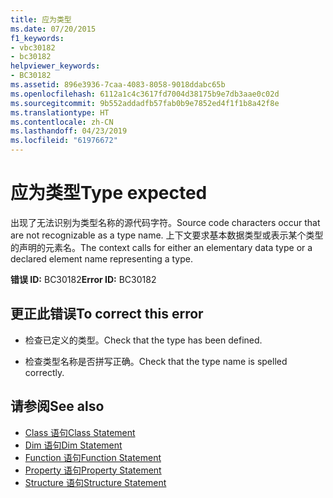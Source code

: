 ```yaml
---
title: 应为类型
ms.date: 07/20/2015
f1_keywords:
- vbc30182
- bc30182
helpviewer_keywords:
- BC30182
ms.assetid: 896e3936-7caa-4083-8058-9018ddabc65b
ms.openlocfilehash: 6112a1c4c3617fd7004d38175b9e7db3aae0c02d
ms.sourcegitcommit: 9b552addadfb57fab0b9e7852ed4f1f1b8a42f8e
ms.translationtype: HT
ms.contentlocale: zh-CN
ms.lasthandoff: 04/23/2019
ms.locfileid: "61976672"
---
```

# <a name="type-expected"></a><span data-ttu-id="286a6-102">应为类型</span><span class="sxs-lookup"><span data-stu-id="286a6-102">Type expected</span></span>
<span data-ttu-id="286a6-103">出现了无法识别为类型名称的源代码字符。</span><span class="sxs-lookup"><span data-stu-id="286a6-103">Source code characters occur that are not recognizable as a type name.</span></span> <span data-ttu-id="286a6-104">上下文要求基本数据类型或表示某个类型的声明的元素名。</span><span class="sxs-lookup"><span data-stu-id="286a6-104">The context calls for either an elementary data type or a declared element name representing a type.</span></span>  
  
 <span data-ttu-id="286a6-105">**错误 ID:** BC30182</span><span class="sxs-lookup"><span data-stu-id="286a6-105">**Error ID:** BC30182</span></span>  
  
## <a name="to-correct-this-error"></a><span data-ttu-id="286a6-106">更正此错误</span><span class="sxs-lookup"><span data-stu-id="286a6-106">To correct this error</span></span>  
  
- <span data-ttu-id="286a6-107">检查已定义的类型。</span><span class="sxs-lookup"><span data-stu-id="286a6-107">Check that the type has been defined.</span></span>  
  
- <span data-ttu-id="286a6-108">检查类型名称是否拼写正确。</span><span class="sxs-lookup"><span data-stu-id="286a6-108">Check that the type name is spelled correctly.</span></span>  
  
## <a name="see-also"></a><span data-ttu-id="286a6-109">请参阅</span><span class="sxs-lookup"><span data-stu-id="286a6-109">See also</span></span>

- [<span data-ttu-id="286a6-110">Class 语句</span><span class="sxs-lookup"><span data-stu-id="286a6-110">Class Statement</span></span>](../../visual-basic/language-reference/statements/class-statement.md)
- [<span data-ttu-id="286a6-111">Dim 语句</span><span class="sxs-lookup"><span data-stu-id="286a6-111">Dim Statement</span></span>](../../visual-basic/language-reference/statements/dim-statement.md)
- [<span data-ttu-id="286a6-112">Function 语句</span><span class="sxs-lookup"><span data-stu-id="286a6-112">Function Statement</span></span>](../../visual-basic/language-reference/statements/function-statement.md)
- [<span data-ttu-id="286a6-113">Property 语句</span><span class="sxs-lookup"><span data-stu-id="286a6-113">Property Statement</span></span>](../../visual-basic/language-reference/statements/property-statement.md)
- [<span data-ttu-id="286a6-114">Structure 语句</span><span class="sxs-lookup"><span data-stu-id="286a6-114">Structure Statement</span></span>](../../visual-basic/language-reference/statements/structure-statement.md)

